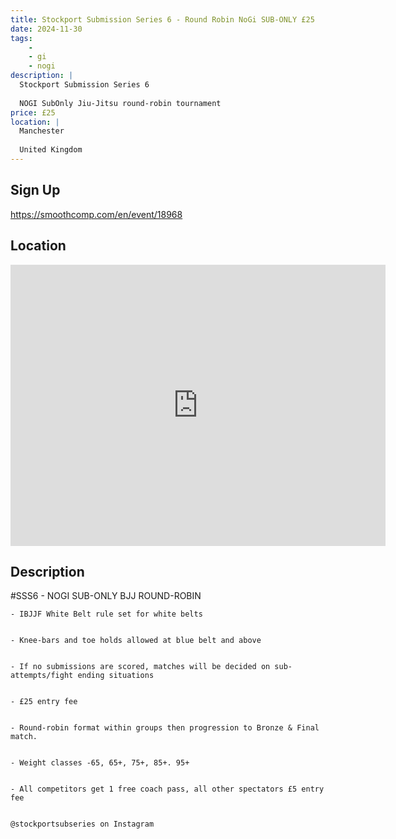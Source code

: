 ```yaml
---
title: Stockport Submission Series 6 - Round Robin NoGi SUB-ONLY £25
date: 2024-11-30
tags:
    - 
    - gi 
    - nogi 
description: |
  Stockport Submission Series 6
  
  NOGI SubOnly Jiu-Jitsu round-robin tournament
price: £25
location: |
  Manchester
                                        
  United Kingdom
---
```

## Sign Up
https://smoothcomp.com/en/event/18968

## Location
<iframe src="https://www.google.com/maps/embed?pb=!1m18!1m12!1m3!1d12345.6789!2d-2.1343944!3d53.4194466!2m3!1f0!2f0!3f0!3m2!1i1024!2i768!4f13.1!3m3!1m2!1s0x0%3A0x0!2z53.4194466!5e0!3m2!1sen!2sus!4v1234567890" width="600" height="450" style="border:0;" allowfullscreen="" loading="lazy"></iframe>

## Description
#SSS6 - NOGI SUB-ONLY BJJ ROUND-ROBIN
  

    - IBJJF White Belt rule set for white belts 
  

    - Knee-bars and toe holds allowed at blue belt and above
  

    - If no submissions are scored, matches will be decided on sub-attempts/fight ending situations
  

    - £25 entry fee 
  

    - Round-robin format within groups then progression to Bronze & Final match. 
  

    - Weight classes -65, 65+, 75+, 85+. 95+
  

    - All competitors get 1 free coach pass, all other spectators £5 entry fee
  

    @stockportsubseries on Instagram